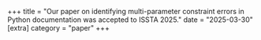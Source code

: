 +++
title = "Our paper on identifying multi-parameter constraint errors in Python documentation was accepted to ISSTA 2025."
date = "2025-03-30"
[extra]
category = "paper"
+++

